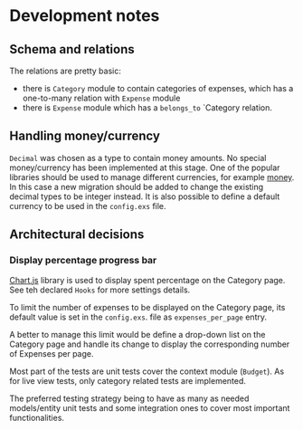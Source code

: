 # Development notes

## Schema and relations

The relations are pretty basic:

- there is `Category` module to contain categories of expenses, which has a one-to-many relation with `Expense` module
- there is `Expense` module which has a `belongs_to` `Category relation.

## Handling money/currency

`Decimal` was chosen as a type to contain money amounts.
No special money/currency has been implemented at this stage. One of the popular libraries should be used to manage different currencies, for example [money](https://hexdocs.pm/money/readme.html).
In this case a new migration should be added to change the existing decimal types to be integer instead. It is also possible to define a default currency to be used in the `config.exs` file.

## Architectural decisions

### Display percentage progress bar

[Chart.js](https://www.chartjs.org) library is used to display spent percentage on the Category page.
See teh declared `Hooks` for more settings details.

To limit the number of expenses to be displayed on the Category page, its default value is set in the `config.exs`. file as `expenses_per_page` entry.

A better to manage this limit would be define a drop-down list on the Category page and handle its change to display the corresponding number of Expenses per page.

Most part of the tests are unit tests cover the context module (`Budget`).
As for live view tests, only category related tests are implemented.

The preferred testing strategy being to have as many as needed models/entity unit tests and some integration ones to cover most important functionalities.
